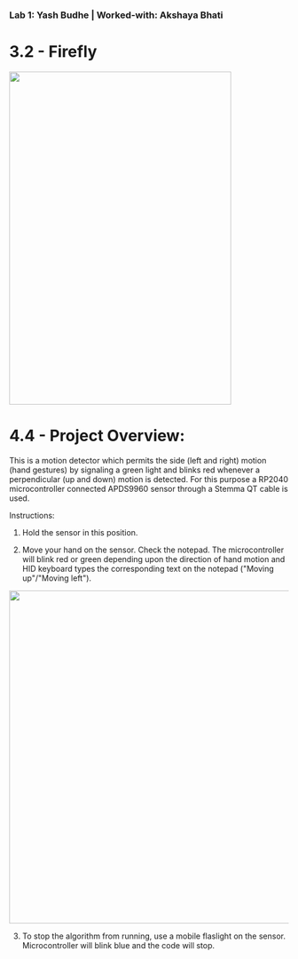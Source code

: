 ### Lab 1: Yash Budhe | Worked-with: Akshaya Bhati

# 3.2 - Firefly

<img src = "Videos/Firefly.gif" width="400" height="600"/>

# 4.4 - Project Overview: 

This is a motion detector which permits the side (left and right) motion (hand gestures) by signaling a green light and blinks red whenever a perpendicular (up and down) motion is detected. For this purpose a RP2040 microcontroller connected APDS9960 sensor through a Stemma QT cable is used. 

Instructions:

1. Hold the sensor in this position. 

2. Move your hand on the sensor. Check the notepad. The microcontroller will blink red or green depending upon the direction of hand motion and HID keyboard types the corresponding text on the notepad ("Moving up"/"Moving left").

<img src = "Videos/Motion detector.gif" width="600" height="600"/>

3. To stop the algorithm from running, use a mobile flaslight on the sensor. Microcontroller will blink blue and the code will stop.



